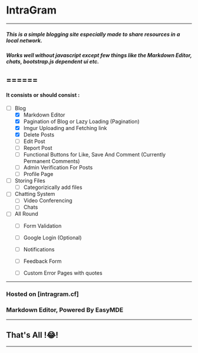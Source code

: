# IntraGram 
---
##### This is a simple blogging site especially made to share resources in a local network.


##### Works well without javascript except few things like the Markdown Editor, chats, bootstrap.js dependent ui etc.
======
---
#### It consists or should consist :
   - [ ] Blog
        - [x] Markdown Editor
        - [x] Pagination of Blog or Lazy Loading (Pagination)
        - [x] Imgur Uploading and Fetching link
        - [x] Delete Posts 
        - [ ] Edit Post
        - [ ] Report Post
        - [ ] Functional Buttons for Like, Save And Comment (Currently Permanent Comments)
        - [ ] Admin Verification For Posts
        - [ ] Profile Page
   - [ ] Storing Files
        - [ ] Categorizically add files 
   - [ ] Chatting System
        - [ ] Video Conferencing
        - [ ] Chats
   - [ ] All Round
        - [ ] Form Validation
        - [ ] Google Login (Optional)
        - [ ] Notifications
        - [ ] Feedback Form
        - [ ] Custom Error Pages with quotes
        
         

---
### Hosted on [intragram.cf]

### Markdown Editor, Powered By EasyMDE
---

## That's All !:joy:!
---



